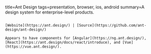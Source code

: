 title=Ant Design
tags=presentation, browser, ios, android
summary=A design system for enterprise-level products.
~~~~~~

[Website](https://ant.design/) | [Source](https://github.com/ant-design/ant-design/)

Appears to have components for [Angular](https://ng.ant.design/), [React](https://ant.design/docs/react/introduce), and [Vue](https://vue.ant.design/).

